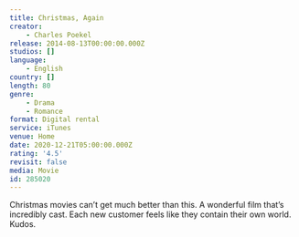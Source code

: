 ```yaml
---
title: Christmas, Again
creator:
    - Charles Poekel
release: 2014-08-13T00:00:00.000Z
studios: []
language:
    - English
country: []
length: 80
genre:
    - Drama
    - Romance
format: Digital rental
service: iTunes
venue: Home
date: 2020-12-21T05:00:00.000Z
rating: '4.5'
revisit: false
media: Movie
id: 285020
---
```


Christmas movies can’t get much better than this. A wonderful film that’s incredibly cast. Each new customer feels like they contain their own world. Kudos.
